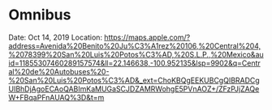 # Omnibus

Date: Oct 14, 2019
Location: https://maps.apple.com/?address=Avenida%20Benito%20Ju%C3%A1rez%20106,%20Central%204,%2078399%20San%20Luis%20Potos%C3%AD,%20S.L.P.,%20Mexico&auid=11855307460289157574&ll=22.146638,-100.952135&lsp=9902&q=Central%20de%20Autobuses%20-%20San%20Luis%20Potos%C3%AD&_ext=ChoKBQgEEKUBCgQIBRADCgUIBhDjAgoECAoQABImKaMUGaSCJDZAMRWohgE5PVnAOZ+/ZFzPJjZAQeW+FBqaPFnAUAQ%3D&t=m